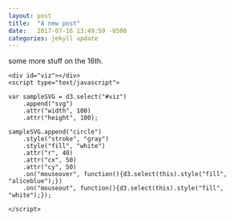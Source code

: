 ```yaml
---
layout: post
title:  "A new post"
date:   2017-07-16 13:49:59 -0500
categories: jekyll update
---
```

some more stuff on the 16th.
	
<script type="text/javascript" src="http://mbostock.github.com/d3/d3.js"></script>
    <div id="viz"></div>
    <script type="text/javascript">

    var sampleSVG = d3.select("#viz")
        .append("svg")
        .attr("width", 100)
        .attr("height", 100);    

    sampleSVG.append("circle")
        .style("stroke", "gray")
        .style("fill", "white")
        .attr("r", 40)
        .attr("cx", 50)
        .attr("cy", 50)
        .on("mouseover", function(){d3.select(this).style("fill", "aliceblue");})
        .on("mouseout", function(){d3.select(this).style("fill", "white");});
    
    </script>

